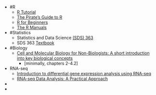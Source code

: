 - #R
	- [R Tutorial](https://www.cyclismo.org/tutorial/R/)
	- [The Pirate’s Guide to R](https://bookdown.org/ndphillips/YaRrr/)
	- [R for Beginners](https://www.math.arizona.edu/~jwatkins/Paradis-rdebut_en.pdf)
	- [The R Manuals](https://rstudio.github.io/r-manuals/)
- #Statistics
	- Statistics and Data Science [(SDS) 363](https://www.math.arizona.edu/~jwatkins/data363s19.html)
	- SDS 363 [Textbook](https://www.math.arizona.edu/~jwatkins/statbook.pdf)
- #Biology
	- [Cell and Molecular Biology for Non-Biologists: A short introduction into key biological concepts](https://www.amazon.com/gp/product/3662653559/ref=ppx_yo_dt_b_search_asin_title?ie=UTF8&psc=1)
		- [minimally, chapters 2-4.2]
- RNA-seq
	- [Introduction to differential gene expression analysis using RNA-seq](https://www.google.com/url?sa=t&rct=j&q=&esrc=s&source=web&cd=&cad=rja&uact=8&ved=2ahUKEwiB3aG9jdfuAhXCGDQIHW-jDEIQFjABegQIAxAC&url=https%3A%2F%2Fchagall.med.cornell.edu%2FRNASEQcourse%2FIntro2RNAseq.pdf&usg=AOvVaw0bLmYEZ50xcwh_RKNIvEYa)
	- [RNA-seq Data Analysis: A Practical Approach](https://www.amazon.com/RNA-seq-Data-Analysis-Mathematical-Computational/dp/1466595000/ref=sr_1_1?crid=1P2TDQXX1FK9B&keywords=RNA-seq-Data-Analysis-Mathematical-Computational&qid=1705076592&sprefix=rna-seq-data-analysis-mathematical-computational%2Caps%2C565&sr=8-1&ufe=app_do%3Aamzn1.fos.18ed3cb5-28d5-4975-8bc7-93deae8f9840)
-
-